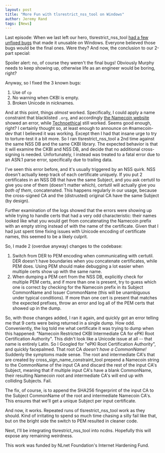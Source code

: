 ```yaml
---
layout: post
title: "More Fun with tlsrestrict_nss_tool on Windows"
author: Jeremy Rand
tags: [News]
---
```


Last episode: When we last left our hero, tlsrestrict_nss_tool [had a few unfixed bugs]({{site.baseurl}}2018/05/20/testing-tlsrestrict-nss-tool-windows) that made it unusable on Windows.  Everyone believed those bugs would be the final ones.  Were they?  And now, the conclusion to our 2-part special:

Spoiler alert: no, of course they weren't the final bugs!  Obviously Murphy needs to keep showing up, otherwise life as an engineer would be boring, right?

Anyway, so I fixed the 3 known bugs:

1. Use of `cp`
2. No warning when CKBI is empty.
3. Broken Unicode in nicknames.

And at this point, things *almost* worked.  Specifically, I could apply a name constraint that blacklisted `.org`, and accordingly [the Namecoin website](https://www.namecoin.org/) showed an error, while [Technoethical](https://tehnoetic.com/) still worked.  Seems good enough, right?  I certainly thought so, at least enough to announce on #namecoin-dev that I believed it was working.  Except then I had that insane urge to try to torture-test it a bit more.  So I ran tlsrestrict_nss_tool a 2nd time against the same NSS DB and the same CKBI library.  The expected behavior is that it will examine the CKBI and NSS DB, and decide that no additional cross-signing is needed.  Unfortunately, I instead was treated to a fatal error due to an ASN.1 parse error, specifically due to trailing data.

I've seen this error before, and it's usually triggered by an NSS quirk.  NSS doesn't actually keep track of each certificate uniquely.  If you put 2 certificates in an NSS DB that have the same Subject, and you ask certutil to give you one of them (doesn't matter which), certutil will actually give you *both of them*, concatenated.  This happens regularly in our usage, because the cross-signed CA and the (distrusted) original CA have the same Subject (by design).

Further examination of the logs showed that the errors were showing up while trying to handle certs that had a very odd characteristic: their names looked like what you would get from concatenating the Namecoin prefix with an empty string instead of with the name of the certificate.  Given that I had just spent time fixing issues with Unicode encoding of certificate names, this seemed to be a likely culprit.

So, I made 2 (overdue anyway) changes to the codebase:

1. Switch from DER to PEM encoding when communicating with certutil.  DER doesn't have boundaries when you concatenate certificates, while PEM does.  Using PEM should make debugging a lot easier when multiple certs show up with the same name.
2. When dumping a PEM cert from the NSS DB, explicitly check for multiple PEM certs, and if more than one is present, try to guess which one is correct by checking for the Namecoin prefix in its Subject CommonName and Issuer CommonName (this will be unambiguous under typical conditions).  If more than one cert is present that matches the expected prefixes, throw an error and log all of the PEM certs that showed up in the dump.

So, with those changes added, I ran it again, and quickly got an error telling me that 9 certs were being returned in a single dump.  How odd.  Conveniently, the log told me what certificate it was trying to dump when this happened: "Namecoin Restricted CKBI Intermediate CA for ePKI Root Certification Authority".  This didn't look like a Unicode issue at all -- that name is entirely Latin.  So I Googled for "ePKI Root Certification Authority", and quickly facepalmed.  That root CA *doesn't have a CommonName!*  Suddenly the symptoms made sense.  The root and intermediate CA's that are created by cross_sign_name_constraint_tool prepend a Namecoin string to the CommonName of the input CA and discard the rest of the input CA's Subject, meaning that if multiple input CA's have a blank CommonName, their resulting Namecoin root and intermediate CA's will end up with colliding Subjects.  Fail.

The fix, of course, is to append the SHA256 fingerprint of the input CA to the Subject CommonName of the root and intermediate Namecoin CA's.  This ensures that we'll get a unique Subject per input certificate.

And now, it works.  Repeated runs of tlsrestrict_nss_tool work as they should.  Kind of irritating to spend so much time chasing a silly fail like that, but on the bright side the switch to PEM resulted in cleaner code.

Next, I'll be integrating tlsrestrict_nss_tool into ncdns.  Hopefully this will expose any remaining weirdness.

This work was funded by NLnet Foundation's Internet Hardening Fund.
